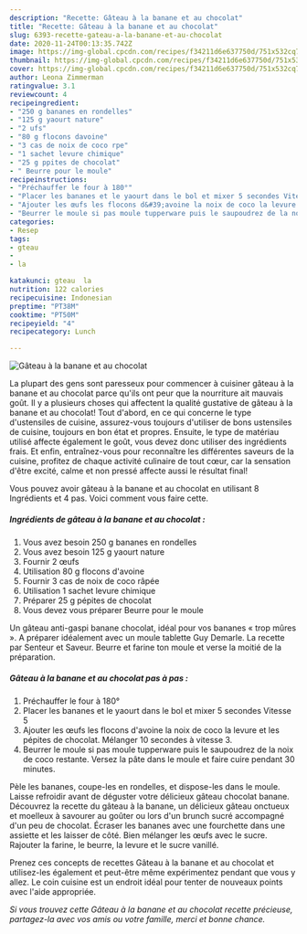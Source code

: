 ```yaml
---
description: "Recette: Gâteau à la banane et au chocolat"
title: "Recette: Gâteau à la banane et au chocolat"
slug: 6393-recette-gateau-a-la-banane-et-au-chocolat
date: 2020-11-24T00:13:35.742Z
image: https://img-global.cpcdn.com/recipes/f34211d6e637750d/751x532cq70/gateau-a-la-banane-et-au-chocolat-photo-principale-de-la-recette.jpg
thumbnail: https://img-global.cpcdn.com/recipes/f34211d6e637750d/751x532cq70/gateau-a-la-banane-et-au-chocolat-photo-principale-de-la-recette.jpg
cover: https://img-global.cpcdn.com/recipes/f34211d6e637750d/751x532cq70/gateau-a-la-banane-et-au-chocolat-photo-principale-de-la-recette.jpg
author: Leona Zimmerman
ratingvalue: 3.1
reviewcount: 4
recipeingredient:
- "250 g bananes en rondelles"
- "125 g yaourt nature"
- "2 ufs"
- "80 g flocons davoine"
- "3 cas de noix de coco rpe"
- "1 sachet levure chimique"
- "25 g ppites de chocolat"
- " Beurre pour le moule"
recipeinstructions:
- "Préchauffer le four à 180°"
- "Placer les bananes et le yaourt dans le bol et mixer 5 secondes Vitesse 5"
- "Ajouter les œufs les flocons d&#39;avoine la noix de coco la levure et les pépites de chocolat. Mélanger 10 secondes à vitesse 3."
- "Beurrer le moule si pas moule tupperware puis le saupoudrez de la noix de coco restante. Versez la pâte dans le moule et faire cuire pendant 30 minutes."
categories:
- Resep
tags:
- gteau
- 
- la

katakunci: gteau  la 
nutrition: 122 calories
recipecuisine: Indonesian
preptime: "PT38M"
cooktime: "PT50M"
recipeyield: "4"
recipecategory: Lunch

---
```



![Gâteau à la banane et au chocolat](https://img-global.cpcdn.com/recipes/f34211d6e637750d/751x532cq70/gateau-a-la-banane-et-au-chocolat-photo-principale-de-la-recette.jpg)

La plupart des gens sont paresseux pour commencer à cuisiner gâteau à la banane et au chocolat parce qu'ils ont peur que la nourriture ait mauvais goût. Il y a plusieurs choses qui affectent la qualité gustative de gâteau à la banane et au chocolat! Tout d'abord, en ce qui concerne le type d'ustensiles de cuisine, assurez-vous toujours d'utiliser de bons ustensiles de cuisine, toujours en bon état et propres. Ensuite, le type de matériau utilisé affecte également le goût, vous devez donc utiliser des ingrédients frais. Et enfin, entraînez-vous pour reconnaître les différentes saveurs de la cuisine, profitez de chaque activité culinaire de tout cœur, car la sensation d'être excité, calme et non pressé affecte aussi le résultat final!

<!--inarticleads1-->

Vous pouvez avoir gâteau à la banane et au chocolat en utilisant 8 Ingrédients et 4 pas. Voici comment vous faire cette.

##### Ingrédients de gâteau à la banane et au chocolat :

1. Vous avez besoin 250 g bananes en rondelles
1. Vous avez besoin 125 g yaourt nature
1. Fournir 2 œufs
1. Utilisation 80 g flocons d&#39;avoine
1. Fournir 3 cas de noix de coco râpée
1. Utilisation 1 sachet levure chimique
1. Préparer 25 g pépites de chocolat
1. Vous devez vous préparer  Beurre pour le moule


Un gâteau anti-gaspi banane chocolat, idéal pour vos bananes « trop mûres ». A préparer idéalement avec un moule tablette Guy Demarle. La recette par Senteur et Saveur. Beurre et farine ton moule et verse la moitié de la préparation. 

<!--inarticleads2-->

##### Gâteau à la banane et au chocolat pas à pas :

1. Préchauffer le four à 180°
1. Placer les bananes et le yaourt dans le bol et mixer 5 secondes Vitesse 5
1. Ajouter les œufs les flocons d&#39;avoine la noix de coco la levure et les pépites de chocolat. Mélanger 10 secondes à vitesse 3.
1. Beurrer le moule si pas moule tupperware puis le saupoudrez de la noix de coco restante. Versez la pâte dans le moule et faire cuire pendant 30 minutes.


Pèle les bananes, coupe-les en rondelles, et dispose-les dans le moule. Laisse refroidir avant de déguster votre délicieux gâteau chocolat banane. Découvrez la recette du gâteau à la banane, un délicieux gâteau onctueux et moelleux à savourer au goûter ou lors d&#39;un brunch sucré accompagné d&#39;un peu de chocolat. Écraser les bananes avec une fourchette dans une assiette et les laisser de côté. Bien mélanger les œufs avec le sucre. Rajouter la farine, le beurre, la levure et le sucre vanillé. 

<!--inarticleads1-->

<p>
Prenez ces concepts de recettes Gâteau à la banane et au chocolat et utilisez-les également et peut-être même expérimentez pendant que vous y allez. Le coin cuisine est un endroit idéal pour tenter de nouveaux points avec l'aide appropriée.
</p>

<p>
<i>Si vous trouvez cette Gâteau à la banane et au chocolat recette précieuse, partagez-la avec vos amis ou votre famille, merci et bonne chance.</i>
</p>
